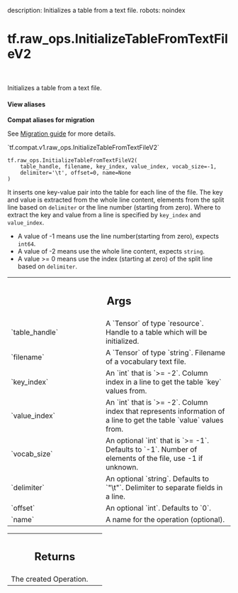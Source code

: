description: Initializes a table from a text file.
robots: noindex

# tf.raw_ops.InitializeTableFromTextFileV2

<!-- Insert buttons and diff -->

<table class="tfo-notebook-buttons tfo-api nocontent" align="left">

</table>



Initializes a table from a text file.

<section class="expandable">
  <h4 class="showalways">View aliases</h4>
  <p>
<b>Compat aliases for migration</b>
<p>See
<a href="https://www.tensorflow.org/guide/migrate">Migration guide</a> for
more details.</p>
<p>`tf.compat.v1.raw_ops.InitializeTableFromTextFileV2`</p>
</p>
</section>

<pre class="devsite-click-to-copy prettyprint lang-py tfo-signature-link">
<code>tf.raw_ops.InitializeTableFromTextFileV2(
    table_handle, filename, key_index, value_index, vocab_size=-1,
    delimiter=&#x27;\t&#x27;, offset=0, name=None
)
</code></pre>



<!-- Placeholder for "Used in" -->

It inserts one key-value pair into the table for each line of the file.
The key and value is extracted from the whole line content, elements from the
split line based on `delimiter` or the line number (starting from zero).
Where to extract the key and value from a line is specified by `key_index` and
`value_index`.

- A value of -1 means use the line number(starting from zero), expects `int64`.
- A value of -2 means use the whole line content, expects `string`.
- A value >= 0 means use the index (starting at zero) of the split line based
  on `delimiter`.

<!-- Tabular view -->
 <table class="responsive fixed orange">
<colgroup><col width="214px"><col></colgroup>
<tr><th colspan="2"><h2 class="add-link">Args</h2></th></tr>

<tr>
<td>
`table_handle`
</td>
<td>
A `Tensor` of type `resource`.
Handle to a table which will be initialized.
</td>
</tr><tr>
<td>
`filename`
</td>
<td>
A `Tensor` of type `string`. Filename of a vocabulary text file.
</td>
</tr><tr>
<td>
`key_index`
</td>
<td>
An `int` that is `>= -2`.
Column index in a line to get the table `key` values from.
</td>
</tr><tr>
<td>
`value_index`
</td>
<td>
An `int` that is `>= -2`.
Column index that represents information of a line to get the table
`value` values from.
</td>
</tr><tr>
<td>
`vocab_size`
</td>
<td>
An optional `int` that is `>= -1`. Defaults to `-1`.
Number of elements of the file, use -1 if unknown.
</td>
</tr><tr>
<td>
`delimiter`
</td>
<td>
An optional `string`. Defaults to `"\t"`.
Delimiter to separate fields in a line.
</td>
</tr><tr>
<td>
`offset`
</td>
<td>
An optional `int`. Defaults to `0`.
</td>
</tr><tr>
<td>
`name`
</td>
<td>
A name for the operation (optional).
</td>
</tr>
</table>



<!-- Tabular view -->
 <table class="responsive fixed orange">
<colgroup><col width="214px"><col></colgroup>
<tr><th colspan="2"><h2 class="add-link">Returns</h2></th></tr>
<tr class="alt">
<td colspan="2">
The created Operation.
</td>
</tr>

</table>

